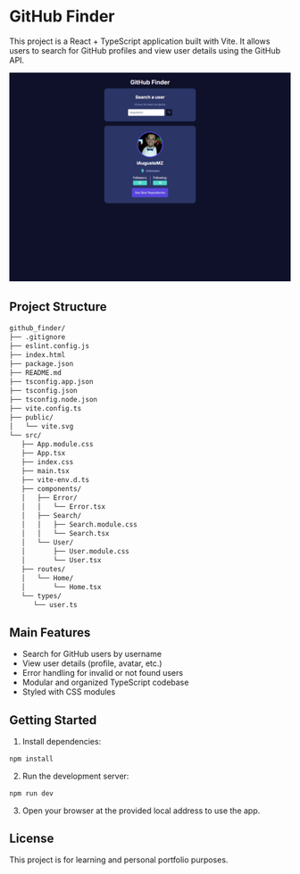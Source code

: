 # GitHub Finder

This project is a React + TypeScript application built with Vite. It allows users to search for GitHub profiles and view user details using the GitHub API.

![alt text](image.png)

## Project Structure

```
github_finder/
├── .gitignore
├── eslint.config.js
├── index.html
├── package.json
├── README.md
├── tsconfig.app.json
├── tsconfig.json
├── tsconfig.node.json
├── vite.config.ts
├── public/
│   └── vite.svg
└── src/
   ├── App.module.css
   ├── App.tsx
   ├── index.css
   ├── main.tsx
   ├── vite-env.d.ts
   ├── components/
   │   ├── Error/
   │   │   └── Error.tsx
   │   ├── Search/
   │   │   ├── Search.module.css
   │   │   └── Search.tsx
   │   └── User/
   │       ├── User.module.css
   │       └── User.tsx
   ├── routes/
   │   └── Home/
   │       └── Home.tsx
   └── types/
      └── user.ts
```

## Main Features

- Search for GitHub users by username
- View user details (profile, avatar, etc.)
- Error handling for invalid or not found users
- Modular and organized TypeScript codebase
- Styled with CSS modules

## Getting Started

1. Install dependencies:
  ```sh
  npm install
  ```
2. Run the development server:
  ```sh
  npm run dev
  ```
3. Open your browser at the provided local address to use the app.

## License

This project is for learning and personal portfolio purposes.
